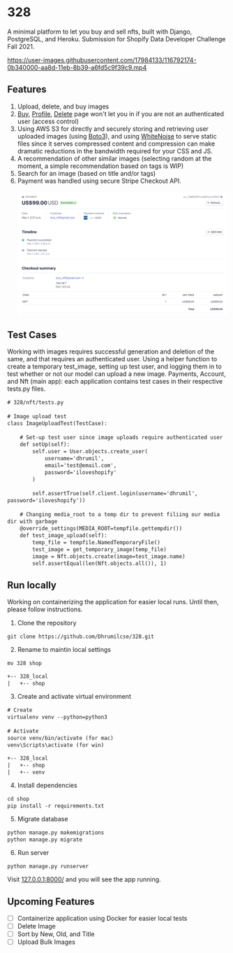 # 328
A minimal platform to let you buy and sell nfts, built with Django, PostgreSQL, and Heroku. Submission for Shopify Data Developer Challenge Fall 2021.


https://user-images.githubusercontent.com/17984133/116792174-0b340000-aa8d-11eb-8b39-a6fd5c9f39c9.mp4


## Features
1. Upload, delete, and buy images
1. [Buy](https://nft328.herokuapp.com/buy/2), [Profile](https://nft328.herokuapp.com/profile), [Delete](https://nft328.herokuapp.com/3/delete) page won't let you in if you are not an authenticated user (access control)
2. Using AWS S3 for directly and securely storing and retrieving user uploaded images (using [Boto3](https://boto3.amazonaws.com/v1/documentation/api/latest/index.html)), and using [WhiteNoise](http://whitenoise.evans.io/en/stable/) to serve static files since it serves compressed content and compression can make dramatic reductions in the bandwidth required for your CSS and JS.
3. A recommendation of other similar images (selecting random at the moment, a simple recommendation based on tags is WIP)
4. Search for an image (based on title and/or tags)
5. Payment was handled using secure Stripe Checkout API. <br><br>
<img src="https://github.com/Dhrumilcse/328/blob/main/readme_media/payment.png"> <br>

## Test Cases
Working with images requires successful generation and deletion of the same, and that requires an authenticated user. Using a helper function to create a temporary test_image, setting up test user, and logging them in to test whether or not our model can upload a new image. Payments, Account, and Nft (main app): each application contains test cases in their respective tests.py files.

``` 
# 328/nft/tests.py

# Image upload test
class ImageUploadTest(TestCase):

    # Set-up test user since image uploads require authenticated user
    def setUp(self):
        self.user = User.objects.create_user(
            username='dhrumil',
            email='test@email.com',
            password='iloveshopify'
        )
        
        self.assertTrue(self.client.login(username='dhrumil', password='iloveshopify'))

    # Changing media_root to a temp dir to prevent filiing our media dir with garbage
    @override_settings(MEDIA_ROOT=tempfile.gettempdir())
    def test_image_upload(self):
        temp_file = tempfile.NamedTemporaryFile()
        test_image = get_temporary_image(temp_file)
        image = Nft.objects.create(image=test_image.name)
        self.assertEqual(len(Nft.objects.all()), 1)
  ```

## Run locally

Working on containerizing the application for easier local runs. Until then, please follow instructions.
1. Clone the repository
```
git clone https://github.com/Dhrumilcse/328.git
```
2. Rename to maintin local settings
```
mv 328 shop
```

```
+-- 328_local
|   +-- shop
```

3. Create and activate virtual environment
```
# Create
virtualenv venv --python=python3

# Activate
source venv/bin/activate (for mac)
venv\Scripts\activate (for win)
```

```
+-- 328_local
|   +-- shop
|   +-- venv
```

4. Install dependencies
```
cd shop
pip install -r requirements.txt
```

5. Migrate database
```
python manage.py makemigrations
python manage.py migrate
```

6. Run server
```
python manage.py runserver
```

Visit [127.0.0.1:8000/](http://127.0.0.1:8000/) and you will see the app running.

## Upcoming Features
 - [ ] Containerize application using Docker for easier local tests
 - [ ] Delete Image
 - [ ] Sort by New, Old, and Title
 - [ ] Upload Bulk Images
